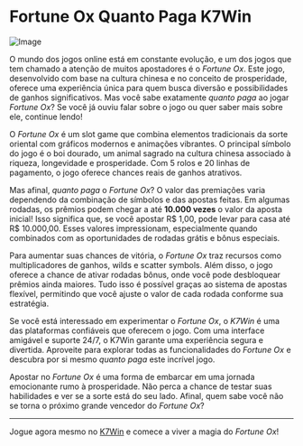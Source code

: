 # Fortune Ox Quanto Paga K7Win

![Image](https://github.com/user-attachments/assets/b9de9dee-b60e-46a0-9e49-3c6ca594ed6f)

O mundo dos jogos online está em constante evolução, e um dos jogos que tem chamado a atenção de muitos apostadores é o *Fortune Ox*. Este jogo, desenvolvido com base na cultura chinesa e no conceito de prosperidade, oferece uma experiência única para quem busca diversão e possibilidades de ganhos significativos. Mas você sabe exatamente *quanto paga* ao jogar *Fortune Ox*? Se você já ouviu falar sobre o jogo ou quer saber mais sobre ele, continue lendo!

O *Fortune Ox* é um slot game que combina elementos tradicionais da sorte oriental com gráficos modernos e animações vibrantes. O principal símbolo do jogo é o boi dourado, um animal sagrado na cultura chinesa associado à riqueza, longevidade e prosperidade. Com 5 rolos e 20 linhas de pagamento, o jogo oferece chances reais de ganhos atrativos. 

Mas afinal, *quanto paga* o *Fortune Ox*? O valor das premiações varia dependendo da combinação de símbolos e das apostas feitas. Em algumas rodadas, os prêmios podem chegar a até **10.000 vezes** o valor da aposta inicial! Isso significa que, se você apostar R$ 1,00, pode levar para casa até R$ 10.000,00. Esses valores impressionam, especialmente quando combinados com as oportunidades de rodadas grátis e bônus especiais.

Para aumentar suas chances de vitória, o *Fortune Ox* traz recursos como multiplicadores de ganhos, wilds e scatter symbols. Além disso, o jogo oferece a chance de ativar rodadas bônus, onde você pode desbloquear prêmios ainda maiores. Tudo isso é possível graças ao sistema de apostas flexível, permitindo que você ajuste o valor de cada rodada conforme sua estratégia.

Se você está interessado em experimentar o *Fortune Ox*, o *K7Win* é uma das plataformas confiáveis que oferecem o jogo. Com uma interface amigável e suporte 24/7, o K7Win garante uma experiência segura e divertida. Aproveite para explorar todas as funcionalidades do *Fortune Ox* e descubra por si mesmo *quanto paga* este incrível jogo.

Apostar no *Fortune Ox* é uma forma de embarcar em uma jornada emocionante rumo à prosperidade. Não perca a chance de testar suas habilidades e ver se a sorte está do seu lado. Afinal, quem sabe você não se torna o próximo grande vencedor do *Fortune Ox*?

---

Jogue agora mesmo no [K7Win](https://www.k7win.com/) e comece a viver a magia do *Fortune Ox*!